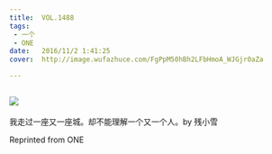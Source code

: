 ```yaml
---
title:	VOL.1488
tags:
 - 一个
 - ONE
date:	2016/11/2 1:41:25
cover:	http://image.wufazhuce.com/FgPpM50hBh2LFbHmoA_WJGjr0aZa

---
```

![](http://image.wufazhuce.com/FgPpM50hBh2LFbHmoA_WJGjr0aZa)
---

我走过一座又一座城。却不能理解一个又一个人。by 残小雪
 
Reprinted from ONE
